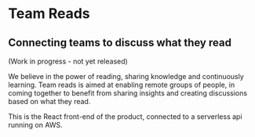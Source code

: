# Team Reads
## Connecting teams to discuss what they read

(Work in progress - not yet released)

We believe in the power of reading, sharing knowledge and continuously learning. Team reads is aimed at enabling remote groups of people, in coming together to benefit from sharing insights and creating discussions based on what they read.

This is the React front-end of the product, connected to a serverless api running on AWS.
